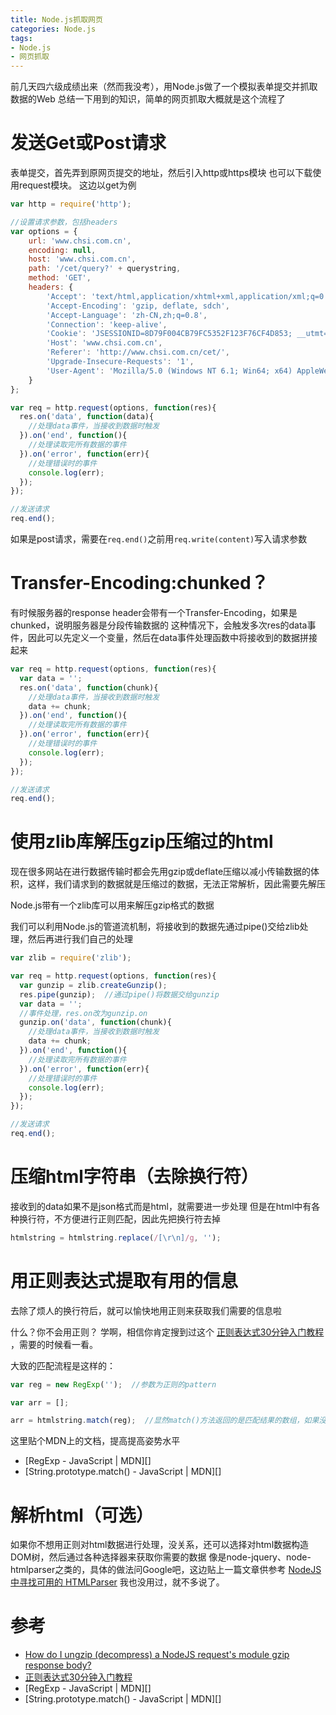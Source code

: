 ```yaml
---
title: Node.js抓取网页
categories: Node.js
tags:
- Node.js
- 网页抓取
---
```


前几天四六级成绩出来（然而我没考），用Node.js做了一个模拟表单提交并抓取数据的Web
总结一下用到的知识，简单的网页抓取大概就是这个流程了

# 发送Get或Post请求

表单提交，首先弄到原网页提交的地址，然后引入http或https模块
也可以下载使用request模块。
这边以get为例

```javascript
var http = require('http');

//设置请求参数，包括headers
var options = {
    url: 'www.chsi.com.cn',
    encoding: null,
    host: 'www.chsi.com.cn',
    path: '/cet/query?' + querystring,
    method: 'GET',
    headers: {
        'Accept': 'text/html,application/xhtml+xml,application/xml;q=0.9,image/webp,*/*;q=0.8',
        'Accept-Encoding': 'gzip, deflate, sdch',
        'Accept-Language': 'zh-CN,zh;q=0.8',
        'Connection': 'keep-alive',
        'Cookie': 'JSESSIONID=8D79F004CB79FC5352F123F76CF4D853; __utmt=1; __utma=65168252.1576213452.1471513579.1471575867.1471575870.3; __utmb=65168252.5.10.1471575870; __utmc=65168252; __utmz=65168252.1471575870.3.3.utmcsr=baidu|utmccn=(organic)|utmcmd=organic|utmctr=%E5%AD%A6%E4%BF%A1%E7%BD%91',
        'Host': 'www.chsi.com.cn',
        'Referer': 'http://www.chsi.com.cn/cet/',
        'Upgrade-Insecure-Requests': '1',
        'User-Agent': 'Mozilla/5.0 (Windows NT 6.1; Win64; x64) AppleWebKit/537.36 (KHTML, like Gecko) Chrome/52.0.2743.116 Safari/537.36'
    }
};

var req = http.request(options, function(res){
  res.on('data', function(data){
    //处理data事件，当接收到数据时触发
  }).on('end', function(){
    //处理读取完所有数据的事件
  }).on('error', function(err){
    //处理错误时的事件
    console.log(err);
  });
});

//发送请求
req.end();
```

如果是post请求，需要在`req.end()`之前用`req.write(content)`写入请求参数

# Transfer-Encoding:chunked？

有时候服务器的response header会带有一个Transfer-Encoding，如果是chunked，说明服务器是分段传输数据的
这种情况下，会触发多次res的data事件，因此可以先定义一个变量，然后在data事件处理函数中将接收到的数据拼接起来

```javascript
var req = http.request(options, function(res){
  var data = '';
  res.on('data', function(chunk){
    //处理data事件，当接收到数据时触发
    data += chunk;
  }).on('end', function(){
    //处理读取完所有数据的事件
  }).on('error', function(err){
    //处理错误时的事件
    console.log(err);
  });
});

//发送请求
req.end();
```

# 使用zlib库解压gzip压缩过的html

现在很多网站在进行数据传输时都会先用gzip或deflate压缩以减小传输数据的体积，这样，我们请求到的数据就是压缩过的数据，无法正常解析，因此需要先解压

Node.js带有一个zlib库可以用来解压gzip格式的数据

我们可以利用Node.js的管道流机制，将接收到的数据先通过pipe()交给zlib处理，然后再进行我们自己的处理

```javascript
var zlib = require('zlib');

var req = http.request(options, function(res){
  var gunzip = zlib.createGunzip();
  res.pipe(gunzip);  //通过pipe()将数据交给gunzip
  var data = '';
  //事件处理，res.on改为gunzip.on
  gunzip.on('data', function(chunk){
    //处理data事件，当接收到数据时触发
    data += chunk;
  }).on('end', function(){
    //处理读取完所有数据的事件
  }).on('error', function(err){
    //处理错误时的事件
    console.log(err);
  });
});

//发送请求
req.end();
```

# 压缩html字符串（去除换行符）

接收到的data如果不是json格式而是html，就需要进一步处理
但是在html中有各种换行符，不方便进行正则匹配，因此先把换行符去掉

```javascript
htmlstring = htmlstring.replace(/[\r\n]/g, '');
```

# 用正则表达式提取有用的信息

去除了烦人的换行符后，就可以愉快地用正则来获取我们需要的信息啦

什么？你不会用正则？
学啊，相信你肯定搜到过这个 [正则表达式30分钟入门教程][] ，需要的时候看一看。

大致的匹配流程是这样的：

```javascript
var reg = new RegExp('');  //参数为正则的pattern

var arr = [];

arr = htmlstring.match(reg);  //显然match()方法返回的是匹配结果的数组，如果没有结果则返回null
```

这里贴个MDN上的文档，提高提高姿势水平
* [RegExp - JavaScript \| MDN][]
* [String.prototype.match() - JavaScript \| MDN][]

# 解析html（可选）

如果你不想用正则对html数据进行处理，没关系，还可以选择对html数据构造DOM树，然后通过各种选择器来获取你需要的数据
像是node-jquery、node-htmlparser之类的，具体的做法问Google吧，这边贴上一篇文章供参考 [NodeJS 中寻找可用的 HTMLParser][]
我也没用过，就不多说了。

# 参考

* [How do I ungzip (decompress) a NodeJS request's module gzip response body?][]
* [正则表达式30分钟入门教程][]
* [RegExp - JavaScript \| MDN][]
* [String.prototype.match() - JavaScript \| MDN][]




[How do I ungzip (decompress) a NodeJS request's module gzip response body?]: http://stackoverflow.com/questions/12148948/how-do-i-ungzip-decompress-a-nodejs-requests-module-gzip-response-body
[正则表达式30分钟入门教程]: http://www.jb51.net/tools/zhengze.html
[RegExp - JavaScript | MDN]: https://developer.mozilla.org/zh-CN/docs/Web/JavaScript/Reference/Global_Objects/RegExp
[String.prototype.match() - JavaScript | MDN]: https://developer.mozilla.org/zh-CN/docs/Web/JavaScript/Reference/Global_Objects/String/match
[NodeJS 中寻找可用的 HTMLParser]: https://cnodejs.org/topic/4fa0d3a1cc088b063a2e04a2
